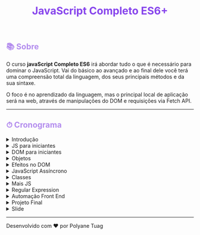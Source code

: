 
<h1 align="center" style="color:#8745ec"><strong>JavaScript Completo ES6+</strong></h1><br>


<h2 style="color:#b38cee">📚 Sobre</h2>

<!-- ## 📚 Sobre -->

O curso **javaScript Completo ES6** irá abordar tudo o que é necessário para dominar o JavaScript. Vai do básico ao avançado e ao final dele você terá uma compreensão total da linguagem, dos seus principais métodos e da sua sintaxe.

O foco é no aprendizado da linguagem, mas o principal local de aplicação será na web, através de manipulações do DOM e requisições via Fetch API.


---

<h2 style="color:#b38cee">⏱ Cronograma </h2>

<details><summary>Introdução</summary>
<p>

- [x] Linguagem e configuração do ambiente
  
</p>
</details> 

<details><summary>JS para iniciantes</summary>
<p>

  - [x] Variáveis
  - [x] Tipos de Dados 
  - [x] Números e Operadores
  - [x] Boolean e Condicionais
  - [x] Funções 
  - [x] Objetos
  - [x] Tudo é objeto
  - [x] Arrays e Loops
  - [x] Atribuição e Ternário
  - [x] Escopo
</p>
</details> 

<details><summary>DOM para iniciantes</summary>
<p>

  - [x] O que é DOM
  - [x] Seleção de Elementos
  - [x] ForEach e Arrow Function
  - [x] Classes e Atributos
  - [x] Dimensões e Distâncias
  - [x] Eventos
  - [x] Transversing e Manipulação
  - [x] Navegação por Tabs
  - [x] Accordion List
  - [x] Scroll Suave - link interno
  - [x] Animação ao Scroll
</p>
</details> 

<details><summary>Objetos</summary>
<p>

  - [x] Constructor Function
  - [x] Prototype
  - [x] Native, Host e User
  - [x] String
  - [x] Number e Math
  - [x] Array
  - [x] Array e Iteração
  - [x] Function
  - [x] Object

</p>
</details> 

<details><summary>Efeitos no DOM</summary>
<p>

  - [x] Dataset
  - [x] Modules
  - [ ] Event Bublle
  - [ ] SetTimeout e setInterval
  - [ ] Date Object
  - [ ] Forms
  
</p>
</details> 

<details><summary>JavaScript Assíncrono</summary>
<p>

  
</p>
</details> 

<details><summary>Classes</summary>
<p>

  
</p>
</details> 

<details><summary>Mais JS</summary>
<p>

  
</p>
</details> 

<details><summary>Regular Expression</summary>
<p>

  
</p>
</details> 

<details><summary>Automação Front End</summary>
<p>

  
</p>
</details> 

<details><summary>Projeto Final</summary>
<p>

  
</p>
</details> 

<details><summary>Slide</summary>
<p>

  
</p>
</details> 

<!-- - Objetos (constructor functions, prototype, Array, Math, String e mais)
- Efeitos no DOM (Modules, event bubble, setTimeout, forms e mais)
- JavaScript Assíncrono (Promisses, Fetch(novo AJAX), JSON, API, HTTP, Async/Await e mais)
- Classes (class, constructor, get, set, extends e mais)
- Mais JS ( IIFE, factory function, clojures, debbugging, destructuring, rest, iterables)
- Regular Expression (Principais padrões e métodos)
- Automação Front End (CLI, NPM, ESLint, Webpack, Babel e Git)
- Projeto Final (Refatoracão do projeto utilizando classes; Praticando com Git, ESLint e mais)
- Slide (Criação do plugin de slide) -->




---

Desenvolvido com ❤️ por Polyane Tuag